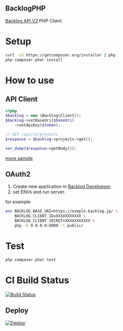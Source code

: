 BacklogPHP
---

[Backlog API V2](http://developer.nulab-inc.com/ja/docs/backlog/api/2/) PHP Client.

# Setup

```sh
curl -sS https://getcomposer.org/installer | php
php composer.phar install
```

# How to use

## API Client

```php
<?php
$backlog = new \Backlog\Client();
$backlog->setBaseUri($baseUri)
    ->setApiKey($token);

// GET /api/v2/projects
$response = $backlog->projects->get();

var_dump($response->getBody());
```

[more sample](https://github.com/m-s-modified/BacklogPHP/blob/master/sample.php)

## OAuth2

1. Create new application in [Backlog Developper](https://www.backlog.jp/developer/applications/).
2. set ENVs and run server.

for example

```sh
env BACKLOG_BASE_URI=https://exmple.backlog.jp/ \
    BACKLOG_CLIENT_ID=XXXXXXXXXXX \
    BACKLOG_CLIENT_SECRET=XXXXXXXXXXX \
    php -S 0.0.0.0:8000 -t public/
```


# Test

```sh
php composer.phar test
```

# CI Build Status

[![Build Status](https://travis-ci.org/m-s-modified/BacklogPHP.svg?branch=master)](https://travis-ci.org/m-s-modified/BacklogPHP)

## Deploy

[![Deploy](https://www.herokucdn.com/deploy/button.png)](https://heroku.com/deploy)
